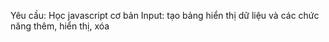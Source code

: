 Yêu cầu: Học javascript cơ bản
Input: tạo bảng hiển thị dữ liệu và các chức năng thêm, hiển thị, xóa

